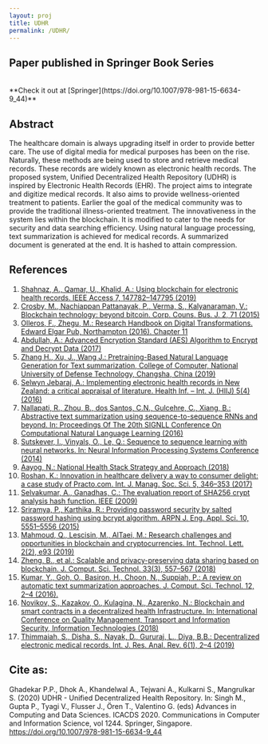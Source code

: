 ```yaml
---
layout: proj
title: UDHR
permalink: /UDHR/
---
```

## Paper published in Springer Book Series

<br>
**Check it out at [Springer](https://doi.org/10.1007/978-981-15-6634-9_44)**

## Abstract

The healthcare domain is always upgrading itself in order to provide better care. The use of digital media for medical purposes has been on the rise. Naturally, these methods are being used to store and retrieve medical records. These records are widely known as electronic health records. The proposed system, Unified Decentralized Health Repository (UDHR) is inspired by Electronic Health Records (EHR). The project aims to integrate and digitize medical records. It also aims to provide wellness-oriented treatment to patients. Earlier the goal of the medical community was to provide the traditional illness-oriented treatment. The innovativeness in the system lies within the blockchain. It is modified to cater to the needs for security and data searching efficiency. Using natural language processing, text summarization is achieved for medical records. A summarized document is generated at the end. It is hashed to attain compression.

## References

1. [Shahnaz, A., Qamar, U., Khalid, A.: Using blockchain for electronic health records. IEEE Access 7, 147782–147795 (2019)](https://doi.org/10.1109/ACCESS.2019.2946373)
2. [Crosby, M., Nachiappan Pattanayak, P., Verma, S., Kalyanaraman, V.: Blockchain technology: beyond bitcoin. Corp. Couns. Bus. J. 2, 71 (2015)](https://scholar.google.com/scholar?q=Crosby%2C%20M.%2C%20Nachiappan%20Pattanayak%2C%20P.%2C%20Verma%2C%20S.%2C%20Kalyanaraman%2C%20V.%3A%20Blockchain%20technology%3A%20beyond%20bitcoin.%20Corp.%20Couns.%20Bus.%20J.%202%2C%2071%20%282015%29)
3. [Olleros, F., Zhegu, M.: Research Handbook on Digital Transformations. Edward Elgar Pub, Northampton (2016). Chapter 11](https://doi.org/10.4337/9781784717766)
4. [Abdullah, A.: Advanced Encryption Standard (AES) Algorithm to Encrypt and Decrypt Data (2017)](https://scholar.google.com/scholar?q=Abdullah%2C%20A.%3A%20Advanced%20Encryption%20Standard%20%28AES%29%20Algorithm%20to%20Encrypt%20and%20Decrypt%20Data%20%282017%29)
5. [Zhang H., Xu, J., Wang J.: Pretraining-Based Natural Language Generation for Text summarization, College of Computer, National University of Defense Technology, Changsha, China (2019)](https://scholar.google.com/scholar?q=Zhang%20H.%2C%20Xu%2C%20J.%2C%20Wang%20J.%3A%20Pretraining-Based%20Natural%20Language%20Generation%20for%20Text%20summarization%2C%20College%20of%20Computer%2C%20National%20University%20of%20Defense%20Technology%2C%20Changsha%2C%20China%20%282019%29)
6. [Selwyn Jebaraj, A.: Implementing electronic health records in New Zealand: a critical appraisal of literature. Health Inf. – Int. J. (HIIJ) 5(4) (2016)](https://scholar.google.com/scholar?q=Selwyn%20Jebaraj%2C%20A.%3A%20Implementing%20electronic%20health%20records%20in%20New%20Zealand%3A%20a%20critical%20appraisal%20of%20literature.%20Health%20Inf.%20%E2%80%93%20Int.%20J.%20%28HIIJ%29%205%284%29%20%282016%29)
7. [Nallapati, R., Zhou, B., dos Santos, C.N., Gulcehre, C., Xiang, B.: Abstractive text summarization using sequence-to-sequence RNNs and beyond. In: Proceedings Of The 20th SIGNLL Conference On Computational Natural Language Learning (2016)](https://scholar.google.com/scholar?q=Nallapati%2C%20R.%2C%20Zhou%2C%20B.%2C%20dos%20Santos%2C%20C.N.%2C%20Gulcehre%2C%20C.%2C%20Xiang%2C%20B.%3A%20Abstractive%20text%20summarization%20using%20sequence-to-sequence%20RNNs%20and%20beyond.%20In%3A%20Proceedings%20Of%20The%2020th%20SIGNLL%20Conference%20On%20Computational%20Natural%20Language%20Learning%20%282016%29)
8. [Sutskever, I., Vinyals, O., Le, Q.: Sequence to sequence learning with neural networks. In: Neural Information Processing Systems Conference (2014)](https://scholar.google.com/scholar?q=Sutskever%2C%20I.%2C%20Vinyals%2C%20O.%2C%20Le%2C%20Q.%3A%20Sequence%20to%20sequence%20learning%20with%20neural%20networks.%20In%3A%20Neural%20Information%20Processing%20Systems%20Conference%20%282014%29)
9. [Aayog, N.: National Health Stack Strategy and Approach (2018)](https://scholar.google.com/scholar?q=Roshan%2C%20K.%3A%20Innovation%20in%20healthcare%20delivery%20a%20way%20to%20consumer%20delight%3A%20a%20case%20study%20of%20Practo.com.%20Int.%20J.%20Manag.%20Soc.%20Sci.%205%2C%20346%E2%80%93353%20%282017%29)
10. [Roshan, K.: Innovation in healthcare delivery a way to consumer delight: a case study of Practo.com. Int. J. Manag. Soc. Sci. 5, 346–353 (2017)](https://scholar.google.com/scholar?q=Roshan%2C%20K.%3A%20Innovation%20in%20healthcare%20delivery%20a%20way%20to%20consumer%20delight%3A%20a%20case%20study%20of%20Practo.com.%20Int.%20J.%20Manag.%20Soc.%20Sci.%205%2C%20346%E2%80%93353%20%282017%29)
11. [Selvakumar, A., Ganadhas, C.: The evaluation report of SHA256 crypt analysis hash function. IEEE (2009)](https://scholar.google.com/scholar?q=Selvakumar%2C%20A.%2C%20Ganadhas%2C%20C.%3A%20The%20evaluation%20report%20of%20SHA256%20crypt%20analysis%20hash%20function.%20IEEE%20%282009%29)
12. [Sriramya, P., Karthika, R.: Providing password security by salted password hashing using bcrypt algorithm. ARPN J. Eng. Appl. Sci. 10, 5551–5556 (2015)](http://scholar.google.com/scholar_lookup?title=Providing%20password%20security%20by%20salted%20password%20hashing%20using%20bcrypt%20algorithm&author=P.%20Sriramya&author=R.%20Karthika&journal=ARPN%20J.%20Eng.%20Appl.%20Sci.&volume=10&pages=5551-5556&publication_year=2015)
13. [Mahmoud, Q., Lescisin, M., AlTaei, M.: Research challenges and opportunities in blockchain and cryptocurrencies. Int. Technol. Lett. 2(2), e93 (2019)](https://doi.org/10.1002/itl2.93)
14. [Zheng, B., et al.: Scalable and privacy-preserving data sharing based on blockchain. J. Comput. Sci. Technol. 33(3), 557–567 (2018)](https://doi.org/10.1007/s11390-018-1840-5)
15. [Kumar, Y., Goh, O., Basiron, H., Choon, N., Suppiah, P.: A review on automatic text summarization approaches. J. Comput. Sci. Technol. 12, 2–4 (2016).](https://doi.org/10.3844/jcssp.2016.178.190)
16. [Novikov, S., Kazakov, O., Kulagina, N., Azarenko, N.: Blockchain and smart contracts in a decentralized health Infrastructure. In: International Conference on Quality Management, Transport and Information Security, Information Technologies (2018)](https://scholar.google.com/scholar?q=Novikov%2C%20S.%2C%20Kazakov%2C%20O.%2C%20Kulagina%2C%20N.%2C%20Azarenko%2C%20N.%3A%20Blockchain%20and%20smart%20contracts%20in%20a%20decentralized%20health%20Infrastructure.%20In%3A%20International%20Conference%20on%20Quality%20Management%2C%20Transport%20and%20Information%20Security%2C%20Information%20Technologies%20%282018%29)
17. [Thimmaiah, S., Disha, S., Nayak, D., Gururaj, L., Diya, B.B.: Decentralized electronic medical records. Int. J. Res. Anal. Rev. 6(1), 2–4 (2019)](https://scholar.google.com/scholar?q=Thimmaiah%2C%20S.%2C%20Disha%2C%20S.%2C%20Nayak%2C%20D.%2C%20Gururaj%2C%20L.%2C%20Diya%2C%20B.B.%3A%20Decentralized%20electronic%20medical%20records.%20Int.%20J.%20Res.%20Anal.%20Rev.%206%281%29%2C%202%E2%80%934%20%282019%29)


## Cite as: 

Ghadekar P.P., Dhok A., Khandelwal A., Tejwani A., Kulkarni S., Mangrulkar S. (2020) UDHR - Unified Decentralized Health Repository. In: Singh M., Gupta P., Tyagi V., Flusser J., Ören T., Valentino G. (eds) Advances in Computing and Data Sciences. ICACDS 2020. Communications in Computer and Information Science, vol 1244. Springer, Singapore. https://doi.org/10.1007/978-981-15-6634-9_44